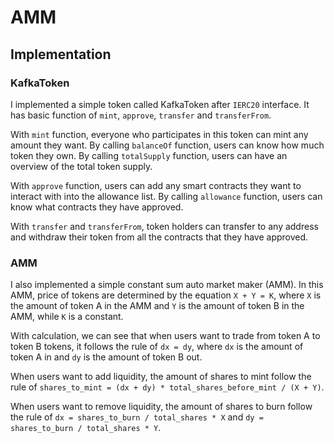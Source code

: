 # AMM

## Implementation

### KafkaToken

I implemented a simple token called KafkaToken after `IERC20` interface. It has basic function of `mint`, `approve`, `transfer` and `transferFrom`.

With `mint` function, everyone who participates in this token can mint any amount they want. By calling `balanceOf` function, users can know how much token they own. By calling `totalSupply` function, users can have an overview of the total token supply.

With `approve` function, users can add any smart contracts they want to interact with into the allowance list. By calling `allowance` function, users can know what contracts they have approved.

With `transfer` and `transferFrom`, token holders can transfer to any address and withdraw their token from all the contracts that they have approved.

### AMM

I also implemented a simple constant sum auto market maker (AMM). In this AMM, price of tokens are determined by the equation `X + Y = K`, where `X` is the amount of token A in the AMM and `Y` is the amount of token B in the AMM, while `K` is a constant.

With calculation, we can see that when users want to trade from token A to token B tokens, it follows the rule of `dx = dy`, where `dx` is the amount of token A in and `dy` is the amount of token B out.

When users want to add liquidity, the amount of shares to mint follow the rule of `shares_to_mint = (dx + dy) * total_shares_before_mint / (X + Y)`.

When users want to remove liquidity, the amount of shares to burn follow the rule of `dx = shares_to_burn / total_shares * X` and `dy = shares_to_burn / total_shares * Y`.
